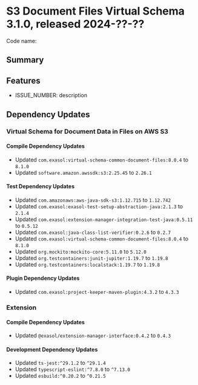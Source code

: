# S3 Document Files Virtual Schema 3.1.0, released 2024-??-??

Code name:

## Summary

## Features

* ISSUE_NUMBER: description

## Dependency Updates

### Virtual Schema for Document Data in Files on AWS S3

#### Compile Dependency Updates

* Updated `com.exasol:virtual-schema-common-document-files:8.0.4` to `8.1.0`
* Updated `software.amazon.awssdk:s3:2.25.45` to `2.26.1`

#### Test Dependency Updates

* Updated `com.amazonaws:aws-java-sdk-s3:1.12.715` to `1.12.742`
* Updated `com.exasol:exasol-test-setup-abstraction-java:2.1.3` to `2.1.4`
* Updated `com.exasol:extension-manager-integration-test-java:0.5.11` to `0.5.12`
* Updated `com.exasol:java-class-list-verifier:0.2.6` to `0.2.7`
* Updated `com.exasol:virtual-schema-common-document-files:8.0.4` to `8.1.0`
* Updated `org.mockito:mockito-core:5.11.0` to `5.12.0`
* Updated `org.testcontainers:junit-jupiter:1.19.7` to `1.19.8`
* Updated `org.testcontainers:localstack:1.19.7` to `1.19.8`

#### Plugin Dependency Updates

* Updated `com.exasol:project-keeper-maven-plugin:4.3.2` to `4.3.3`

### Extension

#### Compile Dependency Updates

* Updated `@exasol/extension-manager-interface:0.4.2` to `0.4.3`

#### Development Dependency Updates

* Updated `ts-jest:^29.1.2` to `^29.1.4`
* Updated `typescript-eslint:^7.8.0` to `^7.13.0`
* Updated `esbuild:^0.20.2` to `^0.21.5`
